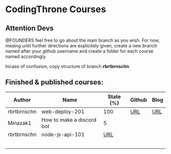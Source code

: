 # CodingThrone Courses

## Attention Devs
@FOUNDERS feel free to go about the main branch as you wish. 
For now, meaing until further directions are explicitely given,
create a new branch named after your github username and create a folder for each course named accordingly.

Incase of confusion, copy structure of branch **rbrtbrnschn**

## Finished & published courses:

| Author 	| Name 	| State (%) 	| Github 	| Blog 	|
|-	|-	|-	|-	|-	|
| rbrtbrnschn 	| web-deploy-201 	| 100 	|  [URL](https://github.com/codingthrone/courses/tree/rbrtbrnschn/web-deploy-201/src) 	| [URL](http://64.225.103.55/deployment/web-deployment-201/) 	|
| Minazak1 | How to make a discord bot |  5	|  	|  	|
| rbrtbrnschn 	| node-js-api-101 	| [URL](https://github.com/codingthrone/courses/tree/rbrtbrnschn/node-js-api-101/src) 	|  	|  	|
|  	|  	|  	|  	|  	|
|  	|  	|  	|  	|  	|
|  	|  	|  	|  	|  	|
|  	|  	|  	|  	|  	|
|  	|  	|  	|  	|  	|
